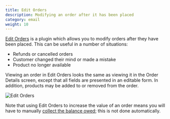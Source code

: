 ```yaml
---
title: Edit Orders
description: Modifying an order after it has been placed 
category: email
weight: 10
---
```


[Edit Orders](https://www.zen-cart.com/downloads.php?do=file&id=1513) is a plugin which allows you to modify orders after they have been placed. This can be useful in a number of situations: 

- Refunds or cancelled orders 
- Customer changed their mind or made a mistake 
- Product no longer available

Viewing an order in Edit Orders looks the same as viewing it in the Order Details screen, except that all fields are presented in an editable form.  In addition, products may be added to or removed from the order.

![Edit Orders](/images/edit_orders.jpg)

Note that using Edit Orders to increase the value of an order means you will have to manually [collect the balance owed](/user/payment/balance_owed/); this is not done automatically.

